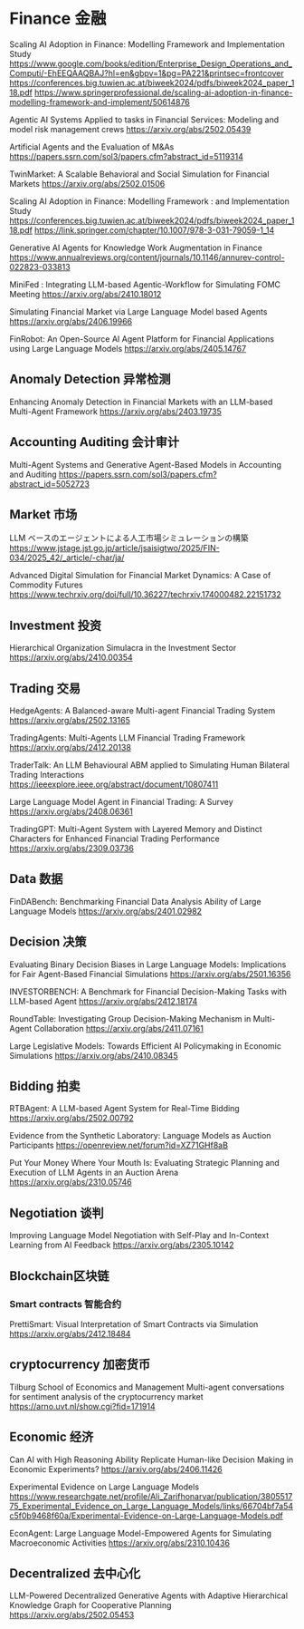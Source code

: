 # Finance 金融

Scaling AI Adoption in Finance: Modelling Framework and Implementation Study
https://www.google.com/books/edition/Enterprise_Design_Operations_and_Computi/-EhEEQAAQBAJ?hl=en&gbpv=1&pg=PA221&printsec=frontcover
https://conferences.big.tuwien.ac.at/biweek2024/pdfs/biweek2024_paper_118.pdf
https://www.springerprofessional.de/scaling-ai-adoption-in-finance-modelling-framework-and-implement/50614876

Agentic AI Systems Applied to tasks in Financial Services: Modeling and model risk management crews
https://arxiv.org/abs/2502.05439

Artificial Agents and the Evaluation of M&As
https://papers.ssrn.com/sol3/papers.cfm?abstract_id=5119314

TwinMarket: A Scalable Behavioral and Social Simulation for Financial Markets
https://arxiv.org/abs/2502.01506

Scaling AI Adoption in Finance: Modelling Framework : and Implementation Study
https://conferences.big.tuwien.ac.at/biweek2024/pdfs/biweek2024_paper_118.pdf
https://link.springer.com/chapter/10.1007/978-3-031-79059-1_14

Generative AI Agents for Knowledge Work Augmentation in Finance
https://www.annualreviews.org/content/journals/10.1146/annurev-control-022823-033813

MiniFed : Integrating LLM-based Agentic-Workflow for Simulating FOMC Meeting
https://arxiv.org/abs/2410.18012

Simulating Financial Market via Large Language Model based Agents
https://arxiv.org/abs/2406.19966

FinRobot: An Open-Source AI Agent Platform for Financial Applications using Large Language Models
https://arxiv.org/abs/2405.14767

## Anomaly Detection 异常检测
Enhancing Anomaly Detection in Financial Markets with an LLM-based Multi-Agent Framework
https://arxiv.org/abs/2403.19735

## Accounting Auditing 会计审计
Multi-Agent Systems and Generative Agent-Based Models in Accounting and Auditing
https://papers.ssrn.com/sol3/papers.cfm?abstract_id=5052723

## Market 市场
LLM ベースのエージェントによる人工市場シミュレーションの構築
https://www.jstage.jst.go.jp/article/jsaisigtwo/2025/FIN-034/2025_42/_article/-char/ja/

Advanced Digital Simulation for Financial Market Dynamics: A Case of Commodity Futures
https://www.techrxiv.org/doi/full/10.36227/techrxiv.174000482.22151732

## Investment 投资
Hierarchical Organization Simulacra in the Investment Sector
https://arxiv.org/abs/2410.00354

## Trading 交易
HedgeAgents: A Balanced-aware Multi-agent Financial Trading System
https://arxiv.org/abs/2502.13165

TradingAgents: Multi-Agents LLM Financial Trading Framework
https://arxiv.org/abs/2412.20138

TraderTalk: An LLM Behavioural ABM applied to Simulating Human Bilateral Trading Interactions
https://ieeexplore.ieee.org/abstract/document/10807411

Large Language Model Agent in Financial Trading: A Survey
https://arxiv.org/abs/2408.06361

TradingGPT: Multi-Agent System with Layered Memory and Distinct Characters for Enhanced Financial Trading Performance
https://arxiv.org/abs/2309.03736

## Data 数据
FinDABench: Benchmarking Financial Data Analysis Ability of Large Language Models
https://arxiv.org/abs/2401.02982

## Decision 决策
Evaluating Binary Decision Biases in Large Language Models: Implications for Fair Agent-Based Financial Simulations
https://arxiv.org/abs/2501.16356

INVESTORBENCH: A Benchmark for Financial Decision-Making Tasks with LLM-based Agent
https://arxiv.org/abs/2412.18174

RoundTable: Investigating Group Decision-Making Mechanism in Multi-Agent Collaboration
https://arxiv.org/abs/2411.07161

Large Legislative Models: Towards Efficient AI Policymaking in Economic Simulations
https://arxiv.org/abs/2410.08345

## Bidding 拍卖
RTBAgent: A LLM-based Agent System for Real-Time Bidding
https://arxiv.org/abs/2502.00792

Evidence from the Synthetic Laboratory: Language Models as Auction Participants
https://openreview.net/forum?id=XZ71GHf8aB

Put Your Money Where Your Mouth Is: Evaluating Strategic Planning and Execution of LLM Agents in an Auction Arena
https://arxiv.org/abs/2310.05746

## Negotiation 谈判
Improving Language Model Negotiation with Self-Play and In-Context Learning from AI Feedback
https://arxiv.org/abs/2305.10142

## Blockchain区块链
### Smart contracts 智能合约
PrettiSmart: Visual Interpretation of Smart Contracts via Simulation
https://arxiv.org/abs/2412.18484

## cryptocurrency 加密货币
Tilburg School of Economics and Management Multi-agent conversations for sentiment analysis of the cryptocurrency market
https://arno.uvt.nl/show.cgi?fid=171914

## Economic 经济
Can AI with High Reasoning Ability Replicate Human-like Decision Making in Economic Experiments?
https://arxiv.org/abs/2406.11426

Experimental Evidence on Large Language Models
https://www.researchgate.net/profile/Ali_Zarifhonarvar/publication/380551775_Experimental_Evidence_on_Large_Language_Models/links/66704bf7a54c5f0b9468f60a/Experimental-Evidence-on-Large-Language-Models.pdf

EconAgent: Large Language Model-Empowered Agents for Simulating Macroeconomic Activities
https://arxiv.org/abs/2310.10436

## Decentralized 去中心化 
LLM-Powered Decentralized Generative Agents with Adaptive Hierarchical Knowledge Graph for Cooperative Planning
https://arxiv.org/abs/2502.05453


